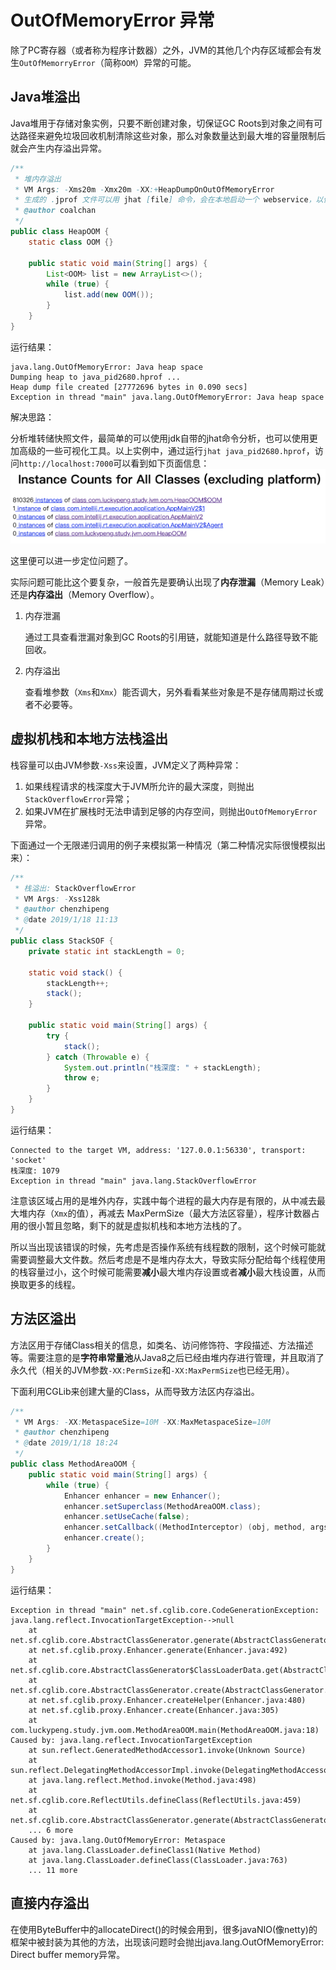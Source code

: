 # OutOfMemoryError 异常

除了PC寄存器（或者称为程序计数器）之外，JVM的其他几个内存区域都会有发生`OutOfMemorryError`（简称`OOM`）异常的可能。

## Java堆溢出

Java堆用于存储对象实例，只要不断创建对象，切保证GC Roots到对象之间有可达路径来避免垃圾回收机制清除这些对象，那么对象数量达到最大堆的容量限制后就会产生内存溢出异常。

```java
/**
 * 堆内存溢出
 * VM Args: -Xms20m -Xmx20m -XX:+HeapDumpOnOutOfMemoryError
 * 生成的 .jprof 文件可以用 jhat [file] 命令，会在本地启动一个 webservice，以便进一步定位问题
 * @author coalchan
 */
public class HeapOOM {
    static class OOM {}

    public static void main(String[] args) {
        List<OOM> list = new ArrayList<>();
        while (true) {
            list.add(new OOM());
        }
    }
}
```

运行结果：

```
java.lang.OutOfMemoryError: Java heap space
Dumping heap to java_pid2680.hprof ...
Heap dump file created [27772696 bytes in 0.090 secs]
Exception in thread "main" java.lang.OutOfMemoryError: Java heap space
```

解决思路：

分析堆转储快照文件，最简单的可以使用jdk自带的jhat命令分析，也可以使用更加高级的一些可视化工具。以上实例中，通过运行`jhat java_pid2680.hprof`，访问`http://localhost:7000`可以看到如下页面信息：
![](../img/jvm-heap-jhat.png)

这里便可以进一步定位问题了。

实际问题可能比这个要复杂，一般首先是要确认出现了**内存泄漏**（Memory Leak）还是**内存溢出**（Memory Overflow）。

1. 内存泄漏

   通过工具查看泄漏对象到GC Roots的引用链，就能知道是什么路径导致不能回收。

2. 内存溢出

   查看堆参数（`Xms`和`Xmx`）能否调大，另外看看某些对象是不是存储周期过长或者不必要等。

## 虚拟机栈和本地方法栈溢出

栈容量可以由JVM参数`-Xss`来设置，JVM定义了两种异常：

1. 如果线程请求的栈深度大于JVM所允许的最大深度，则抛出`StackOverflowError`异常；
2. 如果JVM在扩展栈时无法申请到足够的内存空间，则抛出`OutOfMemoryError`异常。

下面通过一个无限递归调用的例子来模拟第一种情况（第二种情况实际很慢模拟出来）：

```java
/**
 * 栈溢出: StackOverflowError
 * VM Args: -Xss128k
 * @author chenzhipeng
 * @date 2019/1/18 11:13
 */
public class StackSOF {
    private static int stackLength = 0;

    static void stack() {
        stackLength++;
        stack();
    }

    public static void main(String[] args) {
        try {
            stack();
        } catch (Throwable e) {
            System.out.println("栈深度: " + stackLength);
            throw e;
        }
    }
}
```

运行结果：

```
Connected to the target VM, address: '127.0.0.1:56330', transport: 'socket'
栈深度: 1079
Exception in thread "main" java.lang.StackOverflowError
```

注意该区域占用的是堆外内存，实践中每个进程的最大内存是有限的，从中减去最大堆内存（`Xmx`的值），再减去 MaxPermSize（最大方法区容量），程序计数器占用的很小暂且忽略，剩下的就是虚拟机栈和本地方法栈的了。

所以当出现该错误的时候，先考虑是否操作系统有线程数的限制，这个时候可能就需要调整最大文件数。然后考虑是不是堆内存太大，导致实际分配给每个线程使用的栈容量过小，这个时候可能需要**减小**最大堆内存设置或者**减小**最大栈设置，从而换取更多的线程。

## 方法区溢出

方法区用于存储Class相关的信息，如类名、访问修饰符、字段描述、方法描述等。需要注意的是**字符串常量池**从Java8之后已经由堆内存进行管理，并且取消了永久代（相关的JVM参数`-XX:PermSize`和`-XX:MaxPermSize`也已经无用）。

下面利用CGLib来创建大量的Class，从而导致方法区内存溢出。

```java
/**
 * VM Args: -XX:MetaspaceSize=10M -XX:MaxMetaspaceSize=10M
 * @author chenzhipeng
 * @date 2019/1/18 18:24
 */
public class MethodAreaOOM {
    public static void main(String[] args) {
        while (true) {
            Enhancer enhancer = new Enhancer();
            enhancer.setSuperclass(MethodAreaOOM.class);
            enhancer.setUseCache(false);
            enhancer.setCallback((MethodInterceptor) (obj, method, args1, proxy) -> proxy.invoke(obj, args1));
            enhancer.create();
        }
    }
}
```

运行结果：

```
Exception in thread "main" net.sf.cglib.core.CodeGenerationException: java.lang.reflect.InvocationTargetException-->null
	at net.sf.cglib.core.AbstractClassGenerator.generate(AbstractClassGenerator.java:345)
	at net.sf.cglib.proxy.Enhancer.generate(Enhancer.java:492)
	at net.sf.cglib.core.AbstractClassGenerator$ClassLoaderData.get(AbstractClassGenerator.java:114)
	at net.sf.cglib.core.AbstractClassGenerator.create(AbstractClassGenerator.java:291)
	at net.sf.cglib.proxy.Enhancer.createHelper(Enhancer.java:480)
	at net.sf.cglib.proxy.Enhancer.create(Enhancer.java:305)
	at com.luckypeng.study.jvm.oom.MethodAreaOOM.main(MethodAreaOOM.java:18)
Caused by: java.lang.reflect.InvocationTargetException
	at sun.reflect.GeneratedMethodAccessor1.invoke(Unknown Source)
	at sun.reflect.DelegatingMethodAccessorImpl.invoke(DelegatingMethodAccessorImpl.java:43)
	at java.lang.reflect.Method.invoke(Method.java:498)
	at net.sf.cglib.core.ReflectUtils.defineClass(ReflectUtils.java:459)
	at net.sf.cglib.core.AbstractClassGenerator.generate(AbstractClassGenerator.java:336)
	... 6 more
Caused by: java.lang.OutOfMemoryError: Metaspace
	at java.lang.ClassLoader.defineClass1(Native Method)
	at java.lang.ClassLoader.defineClass(ClassLoader.java:763)
	... 11 more
```

 ## 直接内存溢出

在使用ByteBuffer中的allocateDirect()的时候会用到，很多javaNIO(像netty)的框架中被封装为其他的方法，出现该问题时会抛出java.lang.OutOfMemoryError: Direct buffer memory异常。